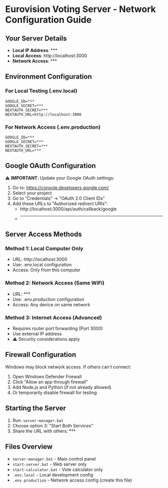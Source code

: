 # Eurovision Voting Server - Network Configuration Guide

## Your Server Details
- **Local IP Address**: ***
- **Local Access**: http://localhost:3000
- **Network Access**: ***

## Environment Configuration

### For Local Testing (.env.local)
```
GOOGLE_ID=***
GOOGLE_SECRET=***
NEXTAUTH_SECRET=***
NEXTAUTH_URL=http://localhost:3000
```

### For Network Access (.env.production)
```
GOOGLE_ID=***
GOOGLE_SECRET=***
NEXTAUTH_SECRET=***
NEXTAUTH_URL=***
```

## Google OAuth Configuration
⚠️ **IMPORTANT**: Update your Google OAuth settings:
1. Go to: https://console.developers.google.com/
2. Select your project
3. Go to "Credentials" → "OAuth 2.0 Client IDs"
4. Add these URLs to "Authorized redirect URIs":
   - http://localhost:3000/api/auth/callback/google
   - ***

## Server Access Methods

### Method 1: Local Computer Only
- URL: http://localhost:3000
- Use: .env.local configuration
- Access: Only from this computer

### Method 2: Network Access (Same WiFi)
- URL: ***
- Use: .env.production configuration
- Access: Any device on same network

### Method 3: Internet Access (Advanced)
- Requires router port forwarding (Port 3000)
- Use external IP address
- ⚠️ Security considerations apply

## Firewall Configuration
Windows may block network access. If others can't connect:
1. Open Windows Defender Firewall
2. Click "Allow an app through firewall"
3. Add Node.js and Python (if not already allowed)
4. Or temporarily disable firewall for testing

## Starting the Server
1. Run: `server-manager.bat`
2. Choose option 3: "Start Both Services"
3. Share the URL with others: ***

## Files Overview
- `server-manager.bat` - Main control panel
- `start-server.bat` - Web server only
- `start-calculator.bat` - Vote calculator only
- `.env.local` - Local development config
- `.env.production` - Network access config (create this file)
